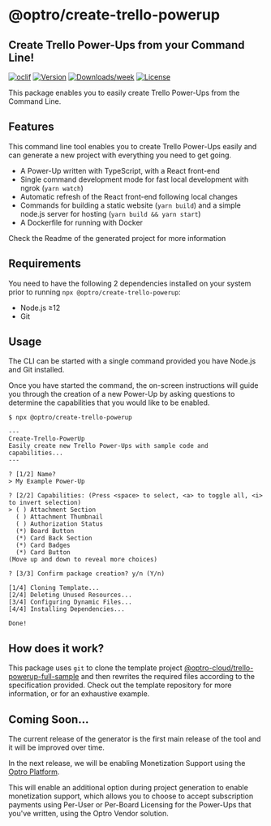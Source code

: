@optro/create-trello-powerup
=====================
## Create Trello Power-Ups from your Command Line!

[![oclif](https://img.shields.io/badge/cli-oclif-brightgreen.svg)](https://oclif.io)
[![Version](https://img.shields.io/npm/v/@optro/create-trello-powerup.svg)](https://npmjs.org/package/@optro/create-trello-powerup)
[![Downloads/week](https://img.shields.io/npm/dw/@optro/create-trello-powerup.svg)](https://npmjs.org/package/@optro/create-trello-powerup)
[![License](https://img.shields.io/npm/l/@optro/create-trello-powerup.svg)](https://github.com/optro-cloud/create-trello-powerup/blob/master/package.json)

This package enables you to easily create Trello Power-Ups from the Command Line.

## Features

This command line tool enables you to create Trello Power-Ups easily and can generate a new project with everything you need to get going.

- A Power-Up written with TypeScript, with a React front-end
- Single command development mode for fast local development with ngrok (`yarn watch`)
- Automatic refresh of the React front-end following local changes
- Commands for building a static website (`yarn build`) and a simple node.js server for hosting (`yarn build && yarn start`)
- A Dockerfile for running with Docker

Check the Readme of the generated project for more information

## Requirements

You need to have the following 2 dependencies installed on your system prior to running `npx @optro/create-trello-powerup`:

- Node.js ≥12
- Git

## Usage

The CLI can be started with a single command provided you have Node.js and Git installed.

Once you have started the command, the on-screen instructions will guide you through the creation of a new Power-Up by asking questions to determine the capabilities that you would like to be enabled.

```sh-session
$ npx @optro/create-trello-powerup

---
Create-Trello-PowerUp
Easily create new Trello Power-Ups with sample code and capabilities...
---

? [1/2] Name?
> My Example Power-Up

? [2/2] Capabilities: (Press <space> to select, <a> to toggle all, <i> to invert selection)
> ( ) Attachment Section
  ( ) Attachment Thumbnail
  ( ) Authorization Status
  (*) Board Button
  (*) Card Back Section
  (*) Card Badges
  (*) Card Button
(Move up and down to reveal more choices)

? [3/3] Confirm package creation? y/n (Y/n)

[1/4] Cloning Template...
[2/4] Deleting Unused Resources...
[3/4] Configuring Dynamic Files...
[4/4] Installing Dependencies...

Done!
```

## How does it work?

This package uses `git` to clone the template project [@optro-cloud/trello-powerup-full-sample](https://github.com/optro-cloud/trello-powerup-full-sample) and then rewrites the required files according to the specification provided. Check out the template repository for more information, or for an exhaustive example.

## Coming Soon...

The current release of the generator is the first main release of the tool and it will be improved over time.

In the next release, we will be enabling Monetization Support using the [Optro Platform](https://www.optro.cloud).

This will enable an additional option during project generation to enable monetization support, which allows you to choose to accept subscription payments using Per-User or Per-Board Licensing for the Power-Ups that you've written, using the Optro Vendor solution.
